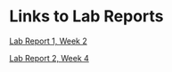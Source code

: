 
# Links to Lab Reports

[Lab Report 1, Week 2](https://calistajlee.github.io/cse15l-lab-reports/Lab_Report_1/lab-report-1-week-2.html)


[Lab Report 2, Week 4](https://github.com/calistajlee/cse15l-lab-reports/blob/main/Lab_Report_2/lab-report-2-week-4.md)
